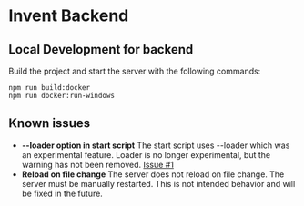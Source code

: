 # Invent Backend

## Local Development for backend
Build the project and start the server with the following commands:
```
npm run build:docker
npm run docker:run-windows
```

## Known issues
- **--loader option in start script** The start script uses --loader which was an experimental feature. 
Loader is no longer experimental, but the warning has not been removed. [Issue #1](https://github.com/nodejs/node/issues/30213)
- **Reload on file change** The server does not reload on file change. The server must be manually restarted.
This is not intended behavior and will be fixed in the future.
